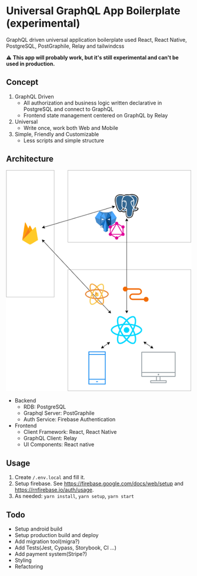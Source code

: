 # Universal GraphQL App Boilerplate (experimental)

GraphQL driven universal application boilerplate used React, React Native, PostgreSQL, PostGraphile, Relay and tailwindcss

:warning: **This app will probably work, but it's still experimental and can't be used in production.**

## Concept

1. GraphQL Driven
   - All authorization and business logic written declarative in PostgreSQL and connect to GraphQL
   - Frontend state management centered on GraphQL by Relay
2. Universal
   - Write once, work both Web and Mobile
3. Simple, Friendly and Customizable
   - Less scripts and simple structure

## Architecture

![Architecture](./architecture.png)

- Backend
  - RDB: PostgreSQL
  - Graphql Server: PostGraphile
  - Auth Service: Firebase Authentication
- Frontend
  - Client Framework: React, React Native
  - GraphQL Client: Relay
  - UI Components: React native

## Usage

1. Create `/.env.local` and fill it.
1. Setup firebase. See https://firebase.google.com/docs/web/setup and https://rnfirebase.io/auth/usage.
1. As needed: `yarn install`, `yarn setup`, `yarn start`

## Todo

- Setup android build
- Setup production build and deploy
- Add migration tool(migra?)
- Add Tests(Jest, Cypass, Storybook, CI ...)
- Add payment system(Stripe?)
- Styling
- Refactoring
